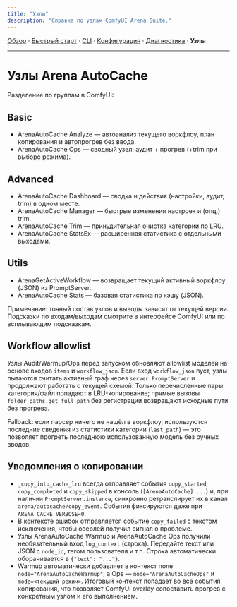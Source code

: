 ```yaml
---
title: "Узлы"
description: "Справка по узлам ComfyUI Arena Suite."
---
```


[Обзор](index.md) · [Быстрый старт](quickstart.md) · [CLI](cli.md) · [Конфигурация](config.md) · [Диагностика](troubleshooting.md) · **Узлы**

---

# Узлы Arena AutoCache

Разделение по группам в ComfyUI:

## Basic
- ArenaAutoCache Analyze — автоанализ текущего воркфлоу, план копирования и автопрогрев без ввода.
- ArenaAutoCache Ops — сводный узел: аудит + прогрев (+trim при выборе режима).

## Advanced
- ArenaAutoCache Dashboard — сводка и действия (настройки, аудит, trim) в одном месте.
- ArenaAutoCache Manager — быстрые изменения настроек и (опц.) trim.
- ArenaAutoCache Trim — принудительная очистка категории по LRU.
- ArenaAutoCache StatsEx — расширенная статистика с отдельными выходами.

## Utils
- ArenaGetActiveWorkflow — возвращает текущий активный воркфлоу (JSON) из PromptServer.
- ArenaAutoCache Stats — базовая статистика по кэшу (JSON).

Примечание: точный состав узлов и выводы зависят от текущей версии. Подсказки по входам/выходам смотрите в интерфейсе ComfyUI или по всплывающим подсказкам.

## Workflow allowlist

Узлы Audit/Warmup/Ops перед запуском обновляют allowlist моделей на основе входов `items` и `workflow_json`. Если вход `workflow_json` пуст, узлы пытаются считать активный граф через `server.PromptServer` и продолжают работать с текущей схемой. Только перечисленные пары категория/файл попадают в LRU-копирование; прямые вызовы `folder_paths.get_full_path` без регистрации возвращают исходные пути без прогрева.

Fallback: если парсер ничего не нашёл в воркфлоу, используются последние сведения из статистики категории (`last_path`) — это позволяет прогреть последнюю использованную модель без ручных вводов.

## Уведомления о копировании

- `_copy_into_cache_lru` всегда отправляет события `copy_started`, `copy_completed` и `copy_skipped` в консоль (`[ArenaAutoCache] ...`) и, при наличии `PromptServer.instance`, синхронно ретранслирует их в канал `arena/autocache/copy_event`. События фиксируются даже при `ARENA_CACHE_VERBOSE=0`.
- В контексте ошибок отправляется событие `copy_failed` с текстом исключения, чтобы оверлей получил сигнал о проблеме.
- Узлы ArenaAutoCache Warmup и ArenaAutoCache Ops получили необязательный вход `log_context` (строка). Передайте текст или JSON с `node_id`, тегом пользователя и т.п. Строка автоматически оборачивается в `{"text": "..."}`.
- Warmup автоматически добавляет в контекст поле `node="ArenaAutoCacheWarmup"`, а Ops — `node="ArenaAutoCacheOps"` и `mode=<текущий режим>`. Итоговый контекст попадает во все события копирования, что позволяет ComfyUI overlay сопоставить прогрев с конкретным узлом и его выполнением.

